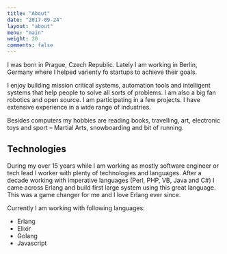 ```yaml
---
title: "About"
date: "2017-09-24"
layout: "about"
menu: "main"
weight: 20
comments: false
---
```


I was born in Prague, Czech Republic. Lately I am working in Berlin, Germany where I helped varienty fo startups to achieve their goals.

I enjoy building mission critical systems, automation tools and intelligent systems that help people to solve all sorts of problems. I am also a big fan robotics and open source. I am participating in a few projects. I have extensive experience in a wide range of industries.

Besides computers my hobbies are reading books, travelling, art, electronic toys and sport – Martial Arts, snowboarding and bit of running.

## Technologies

During my over 15 years while I am working as mostly software engineer or tech lead I worker with plenty of technologies and languages. After a decade working with imperative languages (Perl, PHP, VB, Java and C#) I came across Erlang and build first large system using this great language. This was a game changer for me and I love Erlang ever since.

Currently I am working with following languages:

* Erlang
* Elixir
* Golang
* Javascript
